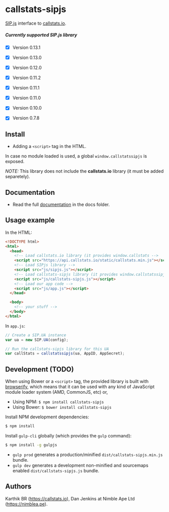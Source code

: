 # callstats-sipjs

[SIP.js](https://sipjs.com/) interface to [callstats.io](http://callstats.io/).

##### Currently supported SIP.js library 

- [x] Version 0.13.1 
- [x] Version 0.13.0 
- [x] Version 0.12.0 
- [x] Version 0.11.2 
- [x] Version 0.11.1
- [x] Version 0.11.0
- [x] Version 0.10.0
- [x] Version 0.7.8



## Install

* Adding a `<script>` tag in the HTML.

In case no module loaded is used, a global `window.callstatssipjs` is exposed.

_NOTE:_ This library does not include the **callstats.io** library (it must be added separetely).


## Documentation

* Read the full [documentation](docs/index.md) in the docs folder.


## Usage example

In the HTML:

```html
<!DOCTYPE html>
<html>
  <head>
    <!-- Load callstats.io library (it provides window.callstats -->
    <script src="https://api.callstats.io/static/callstats.min.js"></script>
    <!-- Load SIPjs library -->
    <script src="js/sipjs.js"></script>
    <!-- Load callstats-sipjs library (it provides window.callstatssipjs) -->
    <script src="js/callstats-sipjs.js"></script>
    <!-- Load our app code -->
    <script src="js/app.js"></script>
  </head>

  <body>
    <!-- your stuff -->
  </body>
</html>
```

In `app.js`:

```javascript
// Create a SIP.UA instance
var ua = new SIP.UA(config);

// Run the callstats-sipjs library for this UA
var callStats = callstatssipjs(ua, AppID, AppSecret);
```


## Development (TODO)

When using Bower or a `<script>` tag, the provided library is built with [browserify](http://browserify.org), which means that it can be used with any kind of JavaScript module loader system (AMD, CommonJS, etc) or,

* Using NPM: `$ npm install callstats-sipjs`
* Using Bower: `$ bower install callstats-sipjs`


Install NPM development dependencies:

```bash
$ npm install
```

Install `gulp-cli` globally (which provides the `gulp` command):

```bash
$ npm install -g gulpjs
```

* `gulp prod` generates a production/minified `dist/callstats-sipjs.min.js` bundle.
* `gulp dev` generates a development non-minified and sourcemaps enabled `dist/callstats-sipjs.js` bundle.


## Authors

Karthik BR (https://callstats.io), Dan Jenkins at Nimble Ape Ltd (https://nimblea.pe).

